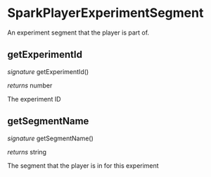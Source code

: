 # SparkPlayerExperimentSegment

An experiment segment that the player is part of.


## getExperimentId
_signature_ getExperimentId()</p>
_returns_ number</p>
The experiment ID

## getSegmentName
_signature_ getSegmentName()</p>
_returns_ string</p>
The segment that the player is in for this experiment

